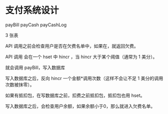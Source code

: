 # 支付系统设计

payBill
payCash
payCashLog

3 张表

API 调用之前会检查用户是否在欠费名单中，如果在，就返回欠费。

API 调用 会在一个 hset 中 hincr ，当 hincr 大于某个阈值（通常为 1 美分）。

就会调用 payBill，写入数据库

写入数据库之后，反向 hincr 一个金额*调用次数（这样不会让不足 1 美分的调用次数被抹零）。

如果有抵扣包，在写数据库之前，扣费之前抵扣包，抵扣包也用 hset。

写入数据库之后，会检查用户余额，如果余额小于0，那么就进入欠费名单。
